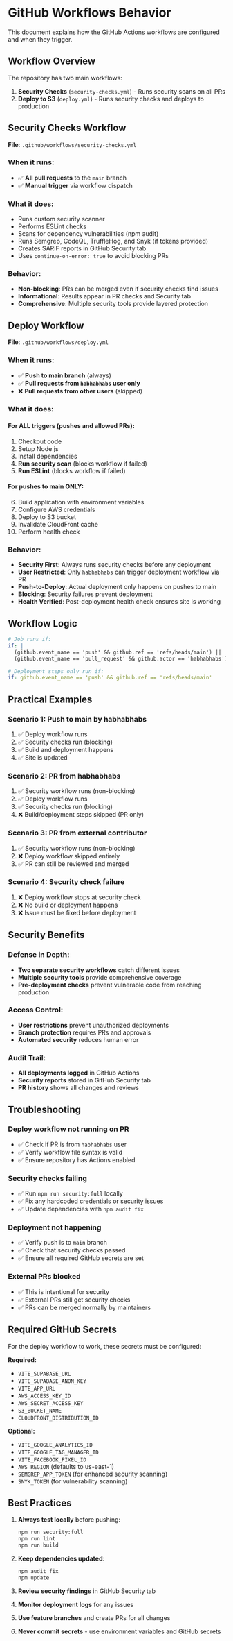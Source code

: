 # GitHub Workflows Behavior

This document explains how the GitHub Actions workflows are configured and when they trigger.

## Workflow Overview

The repository has two main workflows:

1. **Security Checks** (`security-checks.yml`) - Runs security scans on all PRs
2. **Deploy to S3** (`deploy.yml`) - Runs security checks and deploys to production

## Security Checks Workflow

**File**: `.github/workflows/security-checks.yml`

### When it runs:
- ✅ **All pull requests** to the `main` branch
- ✅ **Manual trigger** via workflow dispatch

### What it does:
- Runs custom security scanner
- Performs ESLint checks
- Scans for dependency vulnerabilities (npm audit)
- Runs Semgrep, CodeQL, TruffleHog, and Snyk (if tokens provided)
- Creates SARIF reports in GitHub Security tab
- Uses `continue-on-error: true` to avoid blocking PRs

### Behavior:
- **Non-blocking**: PRs can be merged even if security checks find issues
- **Informational**: Results appear in PR checks and Security tab
- **Comprehensive**: Multiple security tools provide layered protection

## Deploy Workflow

**File**: `.github/workflows/deploy.yml`

### When it runs:
- ✅ **Push to main branch** (always)
- ✅ **Pull requests from `habhabhabs` user only**
- ❌ **Pull requests from other users** (skipped)

### What it does:

#### For ALL triggers (pushes and allowed PRs):
1. Checkout code
2. Setup Node.js
3. Install dependencies
4. **Run security scan** (blocks workflow if failed)
5. **Run ESLint** (blocks workflow if failed)

#### For pushes to main ONLY:
6. Build application with environment variables
7. Configure AWS credentials
8. Deploy to S3 bucket
9. Invalidate CloudFront cache
10. Perform health check

### Behavior:
- **Security First**: Always runs security checks before any deployment
- **User Restricted**: Only `habhabhabs` can trigger deployment workflow via PR
- **Push-to-Deploy**: Actual deployment only happens on pushes to main
- **Blocking**: Security failures prevent deployment
- **Health Verified**: Post-deployment health check ensures site is working

## Workflow Logic

```yaml
# Job runs if:
if: |
  (github.event_name == 'push' && github.ref == 'refs/heads/main') ||
  (github.event_name == 'pull_request' && github.actor == 'habhabhabs')

# Deployment steps only run if:
if: github.event_name == 'push' && github.ref == 'refs/heads/main'
```

## Practical Examples

### Scenario 1: Push to main by habhabhabs
1. ✅ Deploy workflow runs
2. ✅ Security checks run (blocking)
3. ✅ Build and deployment happens
4. ✅ Site is updated

### Scenario 2: PR from habhabhabs
1. ✅ Security workflow runs (non-blocking)
2. ✅ Deploy workflow runs 
3. ✅ Security checks run (blocking)
4. ❌ Build/deployment steps skipped (PR only)

### Scenario 3: PR from external contributor
1. ✅ Security workflow runs (non-blocking) 
2. ❌ Deploy workflow skipped entirely
3. ✅ PR can still be reviewed and merged

### Scenario 4: Security check failure
1. ❌ Deploy workflow stops at security check
2. ❌ No build or deployment happens
3. ❌ Issue must be fixed before deployment

## Security Benefits

### Defense in Depth:
- **Two separate security workflows** catch different issues
- **Multiple security tools** provide comprehensive coverage
- **Pre-deployment checks** prevent vulnerable code from reaching production

### Access Control:
- **User restrictions** prevent unauthorized deployments
- **Branch protection** requires PRs and approvals
- **Automated security** reduces human error

### Audit Trail:
- **All deployments logged** in GitHub Actions
- **Security reports** stored in GitHub Security tab
- **PR history** shows all changes and reviews

## Troubleshooting

### Deploy workflow not running on PR
- ✅ Check if PR is from `habhabhabs` user
- ✅ Verify workflow file syntax is valid
- ✅ Ensure repository has Actions enabled

### Security checks failing
- ✅ Run `npm run security:full` locally
- ✅ Fix any hardcoded credentials or security issues
- ✅ Update dependencies with `npm audit fix`

### Deployment not happening
- ✅ Verify push is to `main` branch
- ✅ Check that security checks passed
- ✅ Ensure all required GitHub secrets are set

### External PRs blocked
- ✅ This is intentional for security
- ✅ External PRs still get security checks
- ✅ PRs can be merged normally by maintainers

## Required GitHub Secrets

For the deploy workflow to work, these secrets must be configured:

**Required:**
- `VITE_SUPABASE_URL`
- `VITE_SUPABASE_ANON_KEY`
- `VITE_APP_URL`
- `AWS_ACCESS_KEY_ID`
- `AWS_SECRET_ACCESS_KEY`
- `S3_BUCKET_NAME`
- `CLOUDFRONT_DISTRIBUTION_ID`

**Optional:**
- `VITE_GOOGLE_ANALYTICS_ID`
- `VITE_GOOGLE_TAG_MANAGER_ID`
- `VITE_FACEBOOK_PIXEL_ID`
- `AWS_REGION` (defaults to us-east-1)
- `SEMGREP_APP_TOKEN` (for enhanced security scanning)
- `SNYK_TOKEN` (for vulnerability scanning)

## Best Practices

1. **Always test locally** before pushing:
   ```bash
   npm run security:full
   npm run lint
   npm run build
   ```

2. **Keep dependencies updated**:
   ```bash
   npm audit fix
   npm update
   ```

3. **Review security findings** in GitHub Security tab

4. **Monitor deployment logs** for any issues

5. **Use feature branches** and create PRs for all changes

6. **Never commit secrets** - use environment variables and GitHub secrets